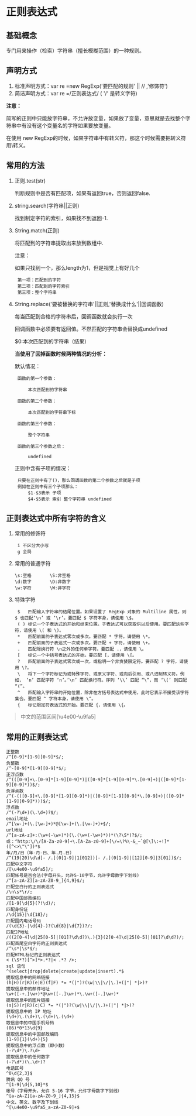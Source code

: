
# 正则表达式

## 基础概念

专门用来操作（检索）字符串（擅长模糊范围）的一种规则。

## 声明方式

1. 标准声明方式：var re =new RegExp('要匹配的规则' || // ,'修饰符')	 				
2. 简洁声明方式：var re =/正则表达式/ ( '/' 是转义字符)	
	
**注意：**

简写的正则中只能放字符串，不允许放变量，如果放了变量，意思就是去找整个字符串中有没有这个变量名的字符如果要放变量。

在使用 new RegExp的时候，如果字符串中有转义符，那这个时候需要把转义符用\转义。

## 常用的方法
1. 正则.test(str)	

   	判断规则中是否有匹配项，如果有返回true，否则返回false.
   
2. string.search(字符串||正则)

   	找到制定字符的索引，如果找不到返回-1.

3. String.match(正则)

   	将匹配到的字符串提取出来放到数组中.

  	注意：<br>

   	如果只找到一个，那么length为1，但是视觉上有好几个
	
		第一项：匹配到的字符
		第二项：匹配到的字符索引
		第三项：整个字符串

4. String.replace('要被替换的字符串'||正则,'替换成什么'||回调函数)

   	每当匹配到合格的字符串后，回调函数就会执行一次

   	回调函数中必须要有返回值。不然匹配的字符串会替换成undefined

   	$0:本次匹配到的字符串（结果）
   
    **当使用了回掉函数时候两种情况的分析：**
	
	默认情况：

		函数的第一个参数：

			本次匹配到的字符串

		函数的第二个参数：

			本次匹配到的字符串下标

		函数的第三个参数：

			整个字符串

		函数的第三个参数之后：

			undefined

	正则中含有子项的情况：

		只要在正则中有了()，那么回调函数的第二个参数之后就是子项
		例如在正则中有三个子项那么：
			$1-$3表示 子项
			$4-$5表示 索引 整个字符串 undefined


## 正则表达式中所有字符的含义

1. 常用的修饰符
 
		i 不区分大小写
		g 全局

2.	常用的普通字符

		\s:空格		\S:非空格
		\d:数字		\D:非数字
		\w:字符		\W:非字符
3. 特殊字符

		$	匹配输入字符串的结尾位置。如果设置了 RegExp 对象的 Multiline 属性，则 $ 也匹配‘\n’ 或 ‘\r’。要匹配 $ 字符本身，请使用 \$。
		( )	标记一个子表达式的开始和结束位置。子表达式可以获取供以后使用。要匹配这些字符，请使用 \( 和 \)。
		*	匹配前面的子表达式零次或多次。要匹配 * 字符，请使用 \*。
		+	匹配前面的子表达式一次或多次。要匹配 + 字符，请使用 \+。
		.	匹配除换行符 \n之外的任何单字符。要匹配 .，请使用 \。
		[	标记一个中括号表达式的开始。要匹配 [，请使用 \[。
		?	匹配前面的子表达式零次或一次，或指明一个非贪婪限定符。要匹配 ? 字符，请使用 \?。
		\	将下一个字符标记为或特殊字符、或原义字符、或向后引用、或八进制转义符。例如， ‘n’ 匹配字符 ‘n’。’\n’ 匹配换行符。序列 ‘\\’ 匹配 “\”，而 ‘\(’ 则匹配 “(”。
		^	匹配输入字符串的开始位置，除非在方括号表达式中使用，此时它表示不接受该字符集合。要匹配 ^ 字符本身，请使用 \^。
		{	标记限定符表达式的开始。要匹配 {，请使用 \{。


>中文的范围区间[\u4e00-\u9fa5]	

## 常用的正则表达式
	正整数
	/^[0-9]*[1-9][0-9]*$/;
	负整数
	/^-[0-9]*[1-9][0-9]*$/;
	正浮点数
	/^(([0-9]+\.[0-9]*[1-9][0-9]*)|([0-9]*[1-9][0-9]*\.[0-9]+)|([0-9]*[1-9][0-9]*))$/;   
	负浮点数
	/^(-(([0-9]+\.[0-9]*[1-9][0-9]*)|([0-9]*[1-9][0-9]*\.[0-9]+)|([0-9]*[1-9][0-9]*)))$/;  
	浮点数
	/^(-?\d+)(\.\d+)?$/;
	email地址
	/^[\w-]+(\.[\w-]+)*@[\w-]+(\.[\w-]+)+$/;
	url地址
	/^[a-zA-z]+:(\w+(-\w+)*)(\.(\w+(-\w+)*))*(\?\S*)?$/;
	或：^http:\/\/[A-Za-z0-9]+\.[A-Za-z0-9]+[\/=\?%\-&_~`@[\]\:+!]*([^<>\"\"])*$ 
	年/月/日（年-月-日、年.月.日）
	/^(19|20)\d\d[- /.](0[1-9]|1[012])[- /.](0[1-9]|[12][0-9]|3[01])$/;
	匹配中文字符
	/[\u4e00-\u9fa5]/;
	匹配帐号是否合法(字母开头，允许5-10字节，允许字母数字下划线)
	/^[a-zA-Z][a-zA-Z0-9_]{4,9}$/;
	匹配空白行的正则表达式
	/\n\s*\r/;
	匹配中国邮政编码
	/[1-9]\d{5}(?!\d)/;
	匹配身份证
	/\d{15}|\d{18}/;
	匹配国内电话号码
	/(\d{3}-|\d{4}-)?(\d{8}|\d{7})?/;
	匹配IP地址
	/((2[0-4]\d|25[0-5]|[01]?\d\d?)\.){3}(2[0-4]\d|25[0-5]|[01]?\d\d?)/;
	匹配首尾空白字符的正则表达式
	/^\s*|\s*$/;
	匹配HTML标记的正则表达式
	< (\S*?)[^>]*>.*?|< .*? />;
	sql 语句
	^(select|drop|delete|create|update|insert).*$
	提取信息中的网络链接
	(h|H)(r|R)(e|E)(f|F) *= *(|")?(\w|\\|\/|\.)+(|"| *|>)? 
	提取信息中的邮件地址
	\w+([-+.]\w+)*@\w+([-.]\w+)*\.\w+([-.]\w+)* 
	提取信息中的图片链接
	(s|S)(r|R)(c|C) *= *(|")?(\w|\\|\/|\.)+(|"| *|>)? 
	提取信息中的 IP 地址
	(\d+)\.(\d+)\.(\d+)\.(\d+)
	取信息中的中国手机号码
	(86)*0*13\d{9} 
	提取信息中的中国邮政编码
	[1-9]{1}(\d+){5} 
	提取信息中的浮点数（即小数）
	(-?\d*)\.?\d+ 
	提取信息中的任何数字
	(-?\d*)(\.\d+)?
	电话区号
	^0\d{2,3}$
	腾讯 QQ 号
	^[1-9]\d{5,10}*$ 
	帐号（字母开头，允许 5-16 字节，允许字母数字下划线）
	^[a-zA-Z][a-zA-Z0-9_]{4,15}$ 
	中文、英文、数字及下划线
	^[\u4e00-\u9fa5_a-zA-Z0-9]+$
	